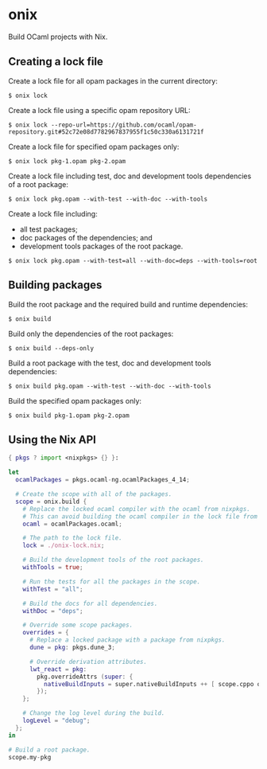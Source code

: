 # onix

Build OCaml projects with Nix.


## Creating a lock file

Create a lock file for all opam packages in the current directory:

```
$ onix lock
```

Create a lock file using a specific opam repository URL:

```
$ onix lock --repo-url=https://github.com/ocaml/opam-repository.git#52c72e08d7782967837955f1c50c330a6131721f
```

Create a lock file for specified opam packages only:

```
$ onix lock pkg-1.opam pkg-2.opam
```

Create a lock file including test, doc and development tools dependencies of a
root package:

```
$ onix lock pkg.opam --with-test --with-doc --with-tools
```

Create a lock file including:
* all test packages;
* doc packages of the dependencies; and
* development tools packages of the root package.

```
$ onix lock pkg.opam --with-test=all --with-doc=deps --with-tools=root
```


## Building packages

Build the root package and the required build and runtime dependencies:

```
$ onix build
```

Build only the dependencies of the root packages:

```
$ onix build --deps-only
```

Build a root package with the test, doc and development tools dependencies:

```
$ onix build pkg.opam --with-test --with-doc --with-tools
```

Build the specified opam packages only:

```
$ onix build pkg-1.opam pkg-2.opam
```


## Using the Nix API

```nix
{ pkgs ? import <nixpkgs> {} }:

let
  ocamlPackages = pkgs.ocaml-ng.ocamlPackages_4_14;

  # Create the scope with all of the packages.
  scope = onix.build {
    # Replace the locked ocaml compiler with the ocaml from nixpkgs.
    # This can avoid building the ocaml compiler in the lock file from source.
    ocaml = ocamlPackages.ocaml;

    # The path to the lock file.
    lock = ./onix-lock.nix;

    # Build the development tools of the root packages.
    withTools = true;

    # Run the tests for all the packages in the scope.
    withTest = "all";

    # Build the docs for all dependencies.
    withDoc = "deps";

    # Override some scope packages.
    overrides = {
      # Replace a locked package with a package from nixpkgs.
      dune = pkg: pkgs.dune_3;

      # Override derivation attributes.
      lwt_react = pkg:
        pkg.overrideAttrs (super: {
          nativeBuildInputs = super.nativeBuildInputs ++ [ scope.cppo or null ];
        });
    };

    # Change the log level during the build.
    logLevel = "debug";
  };
in

# Build a root package.
scope.my-pkg
```

